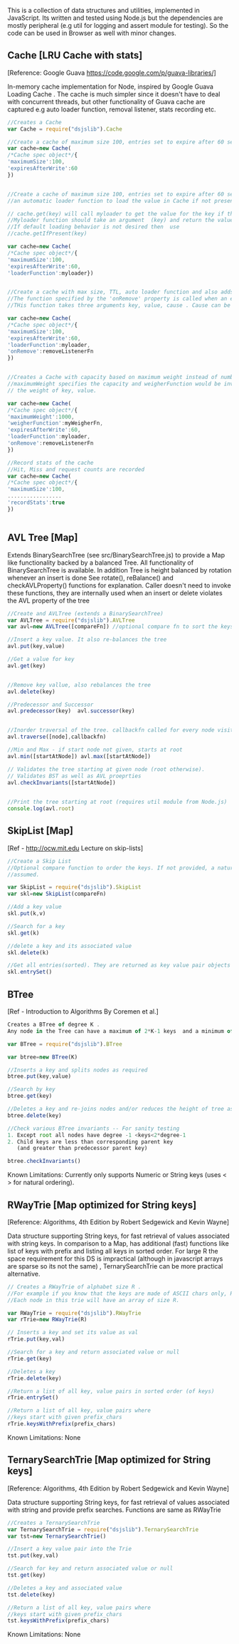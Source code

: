 This is a collection of data structures and utilities, implemented in JavaScript. Its written and tested using
Node.js but the dependencies are mostly peripheral (e.g util for logging and assert module for testing). 
So the code can be used in Browser as well with minor changes.


Cache [LRU Cache with stats]
------------------------------
[Reference: Google Guava https://code.google.com/p/guava-libraries/]

In-memory cache implementation for Node, inspired by Google Guava Loading Cache .
The cache is much simpler since it doesn't have to deal with concurrent threads, but other functionality of Guava
cache are captured e.g auto loader function, removal listener, stats recording etc.

```js
//Creates a Cache
var Cache = require("dsjslib").Cache

//Create a cache of maximum size 100, entries set to expire after 60 seconds post write
var cache=new Cache(
/*Cache spec object*/{
'maximumSize':100,
'expiresAfterWrite':60
})


//Create a cache of maximum size 100, entries set to expire after 60 seconds post write, 
//an automatic loader function to load the value in Cache if not present.

// cache.get(key) will call myloader to get the value for the key if the value is not in cache. 
//Myloader function should take an argument  (key) and return the value to be stored for the key.
//If default loading behavior is not desired then  use
//cache.getIfPresent(key)

var cache=new Cache(
/*Cache spec object*/{
'maximumSize':100,
'expiresAfterWrite':60,
'loaderFunction':myloader})


//Create a cache with max size, TTL, auto loader function and also adds a removal listener. 
//The function specified by the 'onRemove' property is called when an entry is evicted. 
//THis function takes three arguments key, value, cause . Cause can be one of 'expired', 'capacity' or 'explicit'

var cache=new Cache(
/*Cache spec object*/{
'maximumSize':100,
'expiresAfterWrite':60,
'loaderFunction':myloader,
'onRemove':removeListenerFn
})


//Creates a Cache with capacity based on maximum weight instead of number of entries
//maximumWeight specifies the capacity and weigherFunction would be invoked to get 
// the weight of key, value. 

var cache=new Cache(
/*Cache spec object*/{
'maximumWeight':1000,
'weigherFunction':myWeigherFn,
'expiresAfterWrite':60,
'loaderFunction':myloader,
'onRemove':removeListenerFn
})

//Record stats of the cache
//Hit, Miss and request counts are recorded
var cache=new Cache(
/*Cache spec object*/{
'maximumSize':100,
.................
'recordStats':true
})



```



AVL Tree [Map]
--------------------------
Extends BinarySearchTree (see src/BinarySearchTree.js) to provide a Map like functionality 
backed by a balanced Tree. All functionality of BinarySearchTree is available. 
In addition Tree is height balanced by rotation whenever an insert is done
See rotate(), reBalance() and checkAVLProperty() functions for explanation. 
Caller doesn't need to invoke these functions, 
they are internally used when an insert or delete violates the AVL property of the tree

```js
//Create and AVLTree (extends a BinarySearchTree)
var AVLTree = require("dsjslib").AVLTree
var avl=new AVLTree([compareFn]) //optional compare fn to sort the keys

//Insert a key value. It also re-balances the tree
avl.put(key,value)

//Get a value for key
avl.get(key)


//Remove key vallue, also rebalances the tree
avl.delete(key)

//Predecessor and Successor
avl.predecessor(key)  avl.successor(key) 


//Inorder traversal of the tree. callbackfn called for every node visited
avl.traverse([node],callbackfn)

//Min and Max - if start node not given, starts at root
avl.min([startAtNode]) avl.max([startAtNode])

// Validates the tree starting at given node (root otherwise). 
// Validates BST as well as AVL proeprties
avl.checkInvariants([startAtNode])
                                     
```
```js
//Print the tree starting at root (requires util module from Node.js)
console.log(avl.root)
```


SkipList [Map]
----------------------
[Ref - http://ocw.mit.edu Lecture on skip-lists]
```js
//Create a Skip List
//Optional compare function to order the keys. If not provided, a natural ordering is
//assumed.

var SkipList = require("dsjslib").SkipList
var skl=new SkipList(compareFn)

//Add a key value
skl.put(k,v)

//Search for a key
skl.get(k)

//delete a key and its associated value
skl.delete(k)

//Get all entries(sorted). They are returned as key value pair objects
skl.entrySet()


```


BTree
----------------------
[Ref - Introduction to Algorithms By Coremen et al.]
```js
Creates a BTree of degree K .
Any node in the Tree can have a maximum of 2*K-1 keys  and a minimum of K-1 keys.

var BTree = require("dsjslib").BTree

var btree=new BTree(K) 

//Inserts a key and splits nodes as required
btree.put(key,value)

//Search by key
btree.get(key)

//Deletes a key and re-joins nodes and/or reduces the height of tree as required
btree.delete(key)

//Check various BTree invariants -- For sanity testing
1. Except root all nodes have degree -1 <keys<2*degree-1
2. Child keys are less than corresponding parent key 
   (and greater than predecessor parent key)

btree.checkInvariants()

```

Known Limitations: Currently only supports Numeric or String keys (uses < > for natural ordering).
                         

RWayTrie [Map optimized for String keys]
----------------------
[Reference: Algorithms, 4th Edition by Robert Sedgewick and Kevin Wayne]

Data structure supporting String keys, for fast retrieval of values associated with string keys.
In comparison to a Map, has additional (fast) functions like list of keys with prefix
and listing all keys in sorted order. For large R the space requirement 
for this DS is impractical (although in javascript arrays are sparse so its not the same)
, TernarySearchTrie can be more practical alternative.

```js
// Creates a RWayTrie of alphabet size R .
//For example if you know that the keys are made of ASCII chars only, R=128. 
//Each node in this trie will have an array of size R. 

var RWayTrie = require("dsjslib").RWayTrie
var rTrie=new RWayTrie(R) 

// Inserts a key and set its value as val
rTrie.put(key,val) 

//Search for a key and return associated value or null
rTrie.get(key) 

//Deletes a key 
rTrie.delete(key) 

//Return a list of all key, value pairs in sorted order (of keys)
rTrie.entrySet() 

//Return a list of all key, value pairs where
//keys start with given prefix_chars
rTrie.keysWithPrefix(prefix_chars) 
```

Known Limitations: None

TernarySearchTrie [Map optimized for String keys]
------------------------------
[Reference: Algorithms, 4th Edition by Robert Sedgewick and Kevin Wayne]

Data structure supporting String keys, for fast retrieval of 
values associated with  string and provide prefix searches.
Functions are same as RWayTrie

```js
//Creates a TernarySearchTrie
var TernarySearchTrie = require("dsjslib").TernarySearchTrie
var tst=new TernarySearchTrie() 

//Insert a key value pair into the Trie
tst.put(key,val) 

//Search for key and return associated value or null
tst.get(key) 

//Deletes a key and associated value
tst.delete(key) 

//Return a list of all key, value pairs where
//keys start with given prefix_chars
tst.keysWithPrefix(prefix_chars)                                      
```
Known Limitations: None




